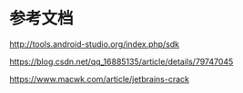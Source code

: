 # 参考文档

http://tools.android-studio.org/index.php/sdk



https://blog.csdn.net/qq_16885135/article/details/79747045



https://www.macwk.com/article/jetbrains-crack